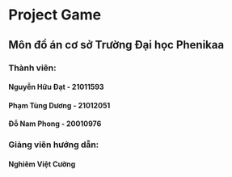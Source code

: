 # Project Game 

## Môn đồ án cơ sở Trường Đại học Phenikaa

### Thành viên:

#### Nguyễn Hữu Đạt - 21011593
#### Phạm Tùng Dương - 21012051
#### Đỗ Nam Phong - 20010976

### Giảng viên hướng dẫn:

#### Nghiêm Việt Cường